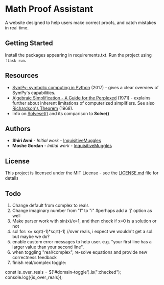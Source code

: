 # Math Proof Assistant

A website designed to help users make correct proofs, and catch mistakes in real time.

## Getting Started

Install the packages appearing in requirements.txt.
Run the project using `flask run`.

## Resources

* [SymPy: symbolic computing in Python](https://peerj.com/articles/cs-103/) (2017) - gives a clear overview of SymPy's capabilities.
* [Algebraic Simplification - A Guide for the Perplexed](http://citeseerx.ist.psu.edu/viewdoc/download?doi=10.1.1.137.7024&rep=rep1&type=pdf) (1971) - explains further about inherent limitations of computerized simplifiers. See also [Richardson's Theorem](https://en.wikipedia.org/wiki/Richardson%27s_theorem) (1968).
* Info on [Solveset()](https://docs.sympy.org/latest/modules/solvers/solveset.html) and its comparison to **Solve()**

## Authors

* **Shiri Avni** - *Initial work* - [InquisitiveMuggles](www.inquisitivemuggles.com)
* **Moshe Gordan** - *Initial work* - [InquisitiveMuggles](www.inquisitivemuggles.com)

## License

This project is licensed under the MIT License - see the [LICENSE.md](LICENSE.md) file for details

## Todo

1. Change default from complex to reals
2. Change imaginary number from "I" to "i" #perhaps add a 'j' option as well
3. Make parser work with sin(x)/x=1, and then check if x=0 is a solution or not
4. sol for: x= sqrt(-1)*sqrt(-1) //over reals, i expect we wouldn't get a sol. but maybe we do?
5. enable custom error messages to help user. e.g. "your first line has a larger value than your second line".
6. when toggling "real/complex", re-solve equations and provide new correctness feedback
7. finish real/complex toggle:

const is_over_reals = $('#domain-toggle').is(":checked");
console.log({is_over_reals});





